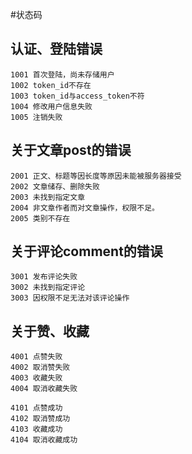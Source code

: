 #状态码

## 认证、登陆错误
```angular2html
1001 首次登陆，尚未存储用户
1002 token_id不存在
1003 token_id与access_token不符
1004 修改用户信息失败
1005 注销失败
```

## 关于文章post的错误
```angular2html
2001 正文、标题等因长度等原因未能被服务器接受
2002 文章储存、删除失败
2003 未找到指定文章
2004 非文章作者而对文章操作，权限不足。
2005 类别不存在
```

## 关于评论comment的错误
```angular2html
3001 发布评论失败
3002 未找到指定评论
3003 因权限不足无法对该评论操作
```

## 关于赞、收藏
```angular2html
4001 点赞失败
4002 取消赞失败
4003 收藏失败
4004 取消收藏失败

4101 点赞成功
4102 取消赞成功
4103 收藏成功
4104 取消收藏成功
```